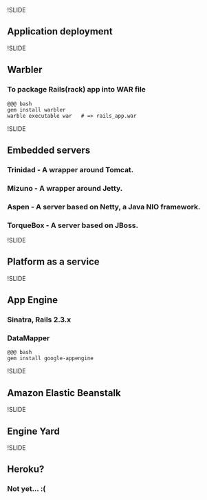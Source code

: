 !SLIDE
## **Application deployment** ##

!SLIDE
## **Warbler**

### To package Rails(rack) app into WAR file

    @@@ bash
    gem install warbler
    warble executable war   # => rails_app.war

!SLIDE
## **Embedded servers**

### Trinidad  - A wrapper around Tomcat.
### Mizuno    - A wrapper around Jetty.
### Aspen     - A server based on Netty, a Java NIO framework.
### TorqueBox - A server based on JBoss.

!SLIDE
## **Platform as a service** ##

!SLIDE
## **App Engine**

### Sinatra, Rails 2.3.x
### DataMapper

    @@@ bash
    gem install google-appengine

!SLIDE
## **Amazon Elastic Beanstalk**

!SLIDE
## **Engine Yard**

!SLIDE
## **Heroku?**

### Not yet... :(



